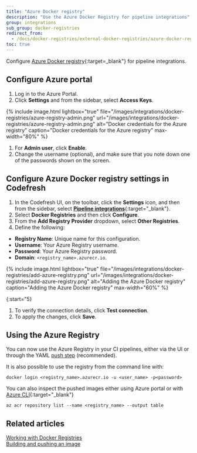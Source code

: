 ```yaml
---
title: "Azure Docker registry"
description: "Use the Azure Docker Registry for pipeline integrations"
group: integrations
sub_group: docker-registries
redirect_from:
  - /docs/docker-registries/external-docker-registries/azure-docker-registry/
toc: true
---
```

Configure [Azure Docker registry](https://docs.microsoft.com/en-us/azure/container-registry/){:target=\_blank"} for pipeline integrations.

## Configure Azure portal

1. Log in to the Azure Portal.
1. Click **Settings** and from the sidebar, select **Access Keys**.

 {% include 
image.html 
lightbox="true" 
file="/images/integrations/docker-registries/azure-registry-admin.png" 
url="/images/integrations/docker-registries/azure-registry-admin.png" 
alt="Docker credentials for the Azure registry" 
caption="Docker credentials for the Azure registry" 
max-width="80%" 
%}

1. For **Admin user**, click **Enable**. 
1. Change the username (optional), and make sure that you note down one of the passwords shown on the screen.

## Configure Azure Docker registry settings in Codefresh

1. In the Codefresh UI, on the toolbar, click the **Settings** icon, and then from the sidebar, select [**Pipeline integrations**](https://g.codefresh.io/account-admin/account-conf/integration){:target="\_blank"}. 
1. Select **Docker Registries** and then click **Configure**.
1. From the **Add Registry Provider** dropdown, select **Other Registries**.
1. Define the following: 
  * **Registry Name**: Unique name for this configuration.
  * **Username**: Your Azure Registry username.
  * **Password**: Your Azure Registry password.
  * **Domain**: `<registry_name>.azurecr.io`.

{% include image.html 
	lightbox="true" 
file="/images/integrations/docker-registries/add-azure-registry.png" 
url="/images/integrations/docker-registries/add-azure-registry.png" 
alt="Adding the Azure Docker registry" 
caption="Adding the Azure Docker registry" 
max-width="60%" %}

{:start="5}
1. To verify the connection details, click **Test connection**.
1. To apply the changes, click **Save**.

## Using the Azure Registry

You can now use the Azure Registry in your CI pipelines, either via the UI  or through the YAML [push step]({{site.baseurl}}/docs/pipelines/steps/push/) (recommended).

It is also possible to use the registry from the command line with:

```
docker login <registry_name>.azurecr.io -u <user_name> -p<password>
```

You can also inspect the pushed images either using Azure portal or with [Azure CLI](https://docs.microsoft.com/en-us/cli/azure/?view=azure-cli-latest){:target="\_blank"}

```
az acr repository list --name <registry_name> --output table
```


## Related articles
[Working with Docker Registries]({{site.baseurl}}/docs/ci-cd-guides/working-with-docker-registries/)   
[Building and pushing an image]({{site.baseurl}}/docs/example-catalog/ci-examples/build-and-push-an-image/)  